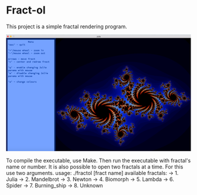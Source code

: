 # Fract-ol
This project is a simple fractal rendering program.

<p align="center">
<img src="https://github.com/akulaiev/Fract-ol/blob/master/demo.png" width="550">
</p>
To compile the executable, use Make. Then run the executable with fractal's name or number.
It is also possible to open two fractals at a time. For this use two arguments.
usage: ./fractol [fract name]
available fractals:
-> 1. Julia
-> 2. Mandelbrot
-> 3. Newton
-> 4. Biomorph
-> 5. Lambda
-> 6. Spider
-> 7. Burning_ship
-> 8. Unknown
